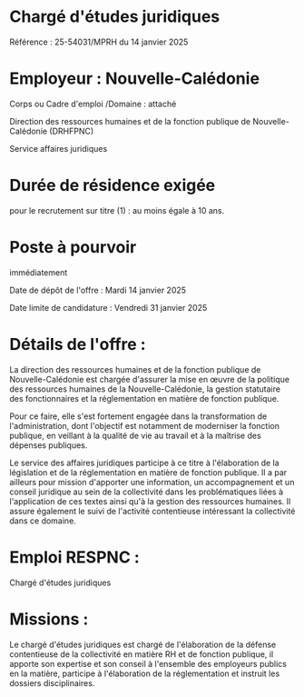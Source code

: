 # Chargé d'études juridiques

Référence : 25-54031/MPRH du 14 janvier 2025

# Employeur : Nouvelle-Calédonie

Corps ou Cadre d'emploi /Domaine : attaché

Direction des ressources humaines et de la fonction publique de Nouvelle-Calédonie (DRHFPNC)

Service affaires juridiques

# Durée de résidence exigée

pour le recrutement sur titre (1) : au moins égale à 10 ans.

# Poste à pourvoir

immédiatement

Date de dépôt de l'offre : Mardi 14 janvier 2025

Date limite de candidature : Vendredi 31 janvier 2025

# Détails de l'offre :

La direction des ressources humaines et de la fonction publique de Nouvelle-Calédonie est chargée d'assurer la mise en œuvre de la politique des ressources humaines de la Nouvelle-Calédonie, la gestion statutaire des fonctionnaires et la réglementation en matière de fonction publique.

Pour ce faire, elle s'est fortement engagée dans la transformation de l'administration, dont l'objectif est notamment de moderniser la fonction publique, en veillant à la qualité de vie au travail et à la maîtrise des dépenses publiques.

Le service des affaires juridiques participe à ce titre à l'élaboration de la législation et de la réglementation en matière de fonction publique. Il a par ailleurs pour mission d'apporter une information, un accompagnement et un conseil juridique au sein de la collectivité dans les problématiques liées à l'application de ces textes ainsi qu'à la gestion des ressources humaines. Il assure également le suivi de l'activité contentieuse intéressant la collectivité dans ce domaine.

# Emploi RESPNC :

Chargé d'études juridiques

# Missions :

Le chargé d'études juridiques est chargé de l'élaboration de la défense contentieuse de la collectivité en matière RH et de fonction publique, il apporte son expertise et son conseil à l'ensemble des employeurs publics en la matière, participe à l'élaboration de la réglementation et instruit les dossiers disciplinaires.